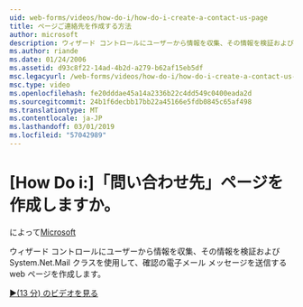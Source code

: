 ```yaml
---
uid: web-forms/videos/how-do-i/how-do-i-create-a-contact-us-page
title: ページご連絡先を作成する方法
author: microsoft
description: ウィザード コントロールにユーザーから情報を収集、その情報を検証および System.Net.Mail クラスを使用して、構成を送信する web ページを作成してください.
ms.author: riande
ms.date: 01/24/2006
ms.assetid: d93c8f22-14ad-4b2d-a279-b62af15eb5df
msc.legacyurl: /web-forms/videos/how-do-i/how-do-i-create-a-contact-us-page
msc.type: video
ms.openlocfilehash: fe20dddae45a14a2336b22c4dd549c0400eada2d
ms.sourcegitcommit: 24b1f6decbb17bb22a45166e5fdb0845c65af498
ms.translationtype: MT
ms.contentlocale: ja-JP
ms.lasthandoff: 03/01/2019
ms.locfileid: "57042989"
---
```

<a name="how-do-i-create-a-contact-us-page"></a>[How Do i:]「問い合わせ先」ページを作成しますか。
====================
によって[Microsoft](https://github.com/microsoft)

ウィザード コントロールにユーザーから情報を収集、その情報を検証および System.Net.Mail クラスを使用して、確認の電子メール メッセージを送信する web ページを作成します。

[&#9654;(13 分) のビデオを見る](https://channel9.msdn.com/Blogs/ASP-NET-Site-Videos/how-do-i-create-a-contact-us-page)
